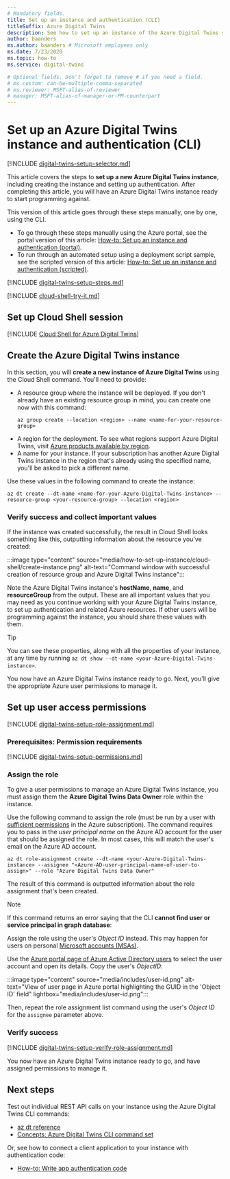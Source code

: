```yaml
---
# Mandatory fields.
title: Set up an instance and authentication (CLI)
titleSuffix: Azure Digital Twins
description: See how to set up an instance of the Azure Digital Twins service using the CLI
author: baanders
ms.author: baanders # Microsoft employees only
ms.date: 7/23/2020
ms.topic: how-to
ms.service: digital-twins

# Optional fields. Don't forget to remove # if you need a field.
# ms.custom: can-be-multiple-comma-separated
# ms.reviewer: MSFT-alias-of-reviewer
# manager: MSFT-alias-of-manager-or-PM-counterpart
---
```


# Set up an Azure Digital Twins instance and authentication (CLI)

[!INCLUDE [digital-twins-setup-selector.md](../../includes/digital-twins-setup-selector.md)]

This article covers the steps to **set up a new Azure Digital Twins instance**, including creating the instance and setting up authentication. After completing this article, you will have an Azure Digital Twins instance ready to start programming against.

This version of this article goes through these steps manually, one by one, using the CLI.
* To go through these steps manually using the Azure portal, see the portal version of this article: [How-to: Set up an instance and authentication (portal)](how-to-set-up-instance-portal.md).
* To run through an automated setup using a deployment script sample, see the scripted version of this article: [How-to: Set up an instance and authentication (scripted)](how-to-set-up-instance-scripted.md).

[!INCLUDE [digital-twins-setup-steps.md](../../includes/digital-twins-setup-steps.md)]

[!INCLUDE [cloud-shell-try-it.md](../../includes/cloud-shell-try-it.md)]

## Set up Cloud Shell session
[!INCLUDE [Cloud Shell for Azure Digital Twins](../../includes/digital-twins-cloud-shell.md)]

## Create the Azure Digital Twins instance

In this section, you will **create a new instance of Azure Digital Twins** using the Cloud Shell command. You'll need to provide:
* A resource group where the instance will be deployed. If you don't already have an existing resource group in mind, you can create one now with this command:
    ```azurecli-interactive
    az group create --location <region> --name <name-for-your-resource-group>
    ```
* A region for the deployment. To see what regions support Azure Digital Twins, visit [Azure products available by region](https://azure.microsoft.com/global-infrastructure/services/?products=digital-twins).
* A name for your instance. If your subscription has another Azure Digital Twins instance in the region that's
  already using the specified name, you'll be asked to pick a different name.

Use these values in the following command to create the instance:

```azurecli-interactive
az dt create --dt-name <name-for-your-Azure-Digital-Twins-instance> --resource-group <your-resource-group> --location <region>
```

### Verify success and collect important values

If the instance was created successfully, the result in Cloud Shell looks something like this, outputting information about the resource you've created:

:::image type="content" source="media/how-to-set-up-instance/cloud-shell/create-instance.png" alt-text="Command window with successful creation of resource group and Azure Digital Twins instance":::

Note the Azure Digital Twins instance's **hostName**, **name**, and **resourceGroup** from the output. These are all important values that you may need as you continue working with your Azure Digital Twins instance, to set up authentication and related Azure resources. If other users will be programming against the instance, you should share these values with them.

> [!TIP]
> You can see these properties, along with all the properties of your instance, at any time by running `az dt show --dt-name <your-Azure-Digital-Twins-instance>`.

You now have an Azure Digital Twins instance ready to go. Next, you'll give the appropriate Azure user permissions to manage it.

## Set up user access permissions

[!INCLUDE [digital-twins-setup-role-assignment.md](../../includes/digital-twins-setup-role-assignment.md)]

### Prerequisites: Permission requirements

[!INCLUDE [digital-twins-setup-permissions.md](../../includes/digital-twins-setup-permissions.md)]

### Assign the role

To give a user permissions to manage an Azure Digital Twins instance, you must assign them the **Azure Digital Twins Data Owner** role within the instance.

Use the following command to assign the role (must be run by a user with [sufficient permissions](#prerequisites-permission-requirements) in the Azure subscription). The command requires you to pass in the *user principal name* on the Azure AD account for the user that should be assigned the role. In most cases, this will match the user's email on the Azure AD account.

```azurecli-interactive
az dt role-assignment create --dt-name <your-Azure-Digital-Twins-instance> --assignee "<Azure-AD-user-principal-name-of-user-to-assign>" --role "Azure Digital Twins Data Owner"
```

The result of this command is outputted information about the role assignment that's been created.

> [!NOTE]
> If this command returns an error saying that the CLI **cannot find user or service principal in graph database**:
>
> Assign the role using the user's *Object ID* instead. This may happen for users on personal [Microsoft accounts (MSAs)](https://account.microsoft.com/account). 
>
> Use the [Azure portal page of Azure Active Directory users](https://portal.azure.com/#blade/Microsoft_AAD_IAM/UsersManagementMenuBlade/AllUsers) to select the user account and open its details. Copy the user's *ObjectID*:
>
> :::image type="content" source="media/includes/user-id.png" alt-text="View of user page in Azure portal highlighting the GUID in the 'Object ID' field" lightbox="media/includes/user-id.png":::
>
> Then, repeat the role assignment list command using the user's *Object ID* for the `assignee` parameter above.

### Verify success

[!INCLUDE [digital-twins-setup-verify-role-assignment.md](../../includes/digital-twins-setup-verify-role-assignment.md)]

You now have an Azure Digital Twins instance ready to go, and have assigned permissions to manage it.

## Next steps

Test out individual REST API calls on your instance using the Azure Digital Twins CLI commands: 
* [az dt reference](/cli/azure/dt?view=azure-cli-latest&preserve-view=true)
* [Concepts: Azure Digital Twins CLI command set](concepts-cli.md)

Or, see how to connect a client application to your instance with authentication code:
* [How-to: Write app authentication code](how-to-authenticate-client.md)